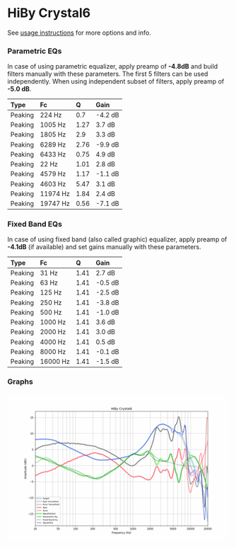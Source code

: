 # HiBy Crystal6
See [usage instructions](https://github.com/jaakkopasanen/AutoEq#usage) for more options and info.

### Parametric EQs
In case of using parametric equalizer, apply preamp of **-4.8dB** and build filters manually
with these parameters. The first 5 filters can be used independently.
When using independent subset of filters, apply preamp of **-5.0 dB**.

| Type    | Fc       |    Q | Gain    |
|:--------|:---------|:-----|:--------|
| Peaking | 224 Hz   | 0.7  | -4.2 dB |
| Peaking | 1005 Hz  | 1.27 | 3.7 dB  |
| Peaking | 1805 Hz  | 2.9  | 3.3 dB  |
| Peaking | 6289 Hz  | 2.76 | -9.9 dB |
| Peaking | 6433 Hz  | 0.75 | 4.9 dB  |
| Peaking | 22 Hz    | 1.01 | 2.8 dB  |
| Peaking | 4579 Hz  | 1.17 | -1.1 dB |
| Peaking | 4603 Hz  | 5.47 | 3.1 dB  |
| Peaking | 11974 Hz | 1.84 | 2.4 dB  |
| Peaking | 19747 Hz | 0.56 | -7.1 dB |

### Fixed Band EQs
In case of using fixed band (also called graphic) equalizer, apply preamp of **-4.1dB**
(if available) and set gains manually with these parameters.

| Type    | Fc       |    Q | Gain    |
|:--------|:---------|:-----|:--------|
| Peaking | 31 Hz    | 1.41 | 2.7 dB  |
| Peaking | 63 Hz    | 1.41 | -0.5 dB |
| Peaking | 125 Hz   | 1.41 | -2.5 dB |
| Peaking | 250 Hz   | 1.41 | -3.8 dB |
| Peaking | 500 Hz   | 1.41 | -1.0 dB |
| Peaking | 1000 Hz  | 1.41 | 3.6 dB  |
| Peaking | 2000 Hz  | 1.41 | 3.0 dB  |
| Peaking | 4000 Hz  | 1.41 | 0.5 dB  |
| Peaking | 8000 Hz  | 1.41 | -0.1 dB |
| Peaking | 16000 Hz | 1.41 | -1.5 dB |

### Graphs
![](./HiBy%20Crystal6.png)